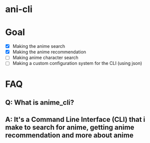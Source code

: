 # ani-cli

# Goal
- [x] Making the anime search
- [x] Making the anime recommendation
- [ ] Making anime character search
- [ ] Making a custom configuration system for the CLI (using json)

# FAQ
## Q: What is anime_cli?
## A: It's a Command Line Interface (CLI) that i make to search for anime, getting anime recommendation and more about anime
